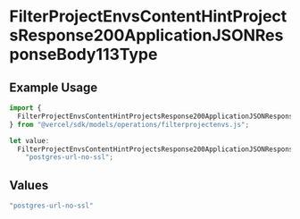 # FilterProjectEnvsContentHintProjectsResponse200ApplicationJSONResponseBody113Type

## Example Usage

```typescript
import {
  FilterProjectEnvsContentHintProjectsResponse200ApplicationJSONResponseBody113Type,
} from "@vercel/sdk/models/operations/filterprojectenvs.js";

let value:
  FilterProjectEnvsContentHintProjectsResponse200ApplicationJSONResponseBody113Type =
    "postgres-url-no-ssl";
```

## Values

```typescript
"postgres-url-no-ssl"
```